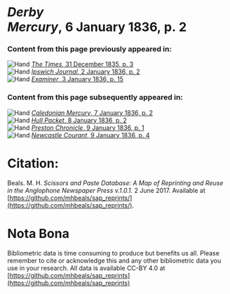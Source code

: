 # *Derby Mercury*, 6 January 1836, p. 2  
  
### Content from this page previously appeared in:  
![Hand](http://scissorsandpaste.net/wp-content/uploads/2017/06/smallhandpointer.png) [*The Times*, 31 December 1835, p. 3](https://mhbeals.github.io/sap_html/The-Times/The-Times-31-December-1835-p-3)  
![Hand](http://scissorsandpaste.net/wp-content/uploads/2017/06/smallhandpointer.png) [*Ipswich Journal*, 2 January 1836, p. 2](https://mhbeals.github.io/sap_html/Ipswich-Journal/Ipswich-Journal-2-January-1836-p-2)  
![Hand](http://scissorsandpaste.net/wp-content/uploads/2017/06/smallhandpointer.png) [*Examiner*, 3 January 1836, p. 15](https://mhbeals.github.io/sap_html/Examiner/Examiner-3-January-1836-p-15)  
  
### Content from this page subsequently appeared in:  
![Hand](http://scissorsandpaste.net/wp-content/uploads/2017/06/smallhandpointer.png) [*Caledonian Mercury*, 7 January 1836, p. 2](https://mhbeals.github.io/sap_html/Caledonian-Mercury/Caledonian-Mercury-7-January-1836-p-2)  
![Hand](http://scissorsandpaste.net/wp-content/uploads/2017/06/smallhandpointer.png) [*Hull Packet*, 8 January 1836, p. 2](https://mhbeals.github.io/sap_html/Hull-Packet/Hull-Packet-8-January-1836-p-2)  
![Hand](http://scissorsandpaste.net/wp-content/uploads/2017/06/smallhandpointer.png) [*Preston Chronicle*, 9 January 1836, p. 1](https://mhbeals.github.io/sap_html/Preston-Chronicle/Preston-Chronicle-9-January-1836-p-1)  
![Hand](http://scissorsandpaste.net/wp-content/uploads/2017/06/smallhandpointer.png) [*Newcastle Courant*, 9 January 1836, p. 4](https://mhbeals.github.io/sap_html/Newcastle-Courant/Newcastle-Courant-9-January-1836-p-4)  


# Citation: 

Beals. M. H. *Scissors and Paste Database: A Map of Reprinting and Reuse in the Anglophone Newspaper Press v.1.0.1.* 2 June 2017. Available at [https://github.com/mhbeals/sap_reprints/](https://github.com/mhbeals/sap_reprints/). 

# Nota Bona

Bibliometric data is time consuming to produce but benefits us all. Please remember to cite or acknowledge this and any other bibliometric data you use in your research. All data is available CC-BY 4.0 at [https://github.com/mhbeals/sap_reprints](https://github.com/mhbeals/sap_reprints)